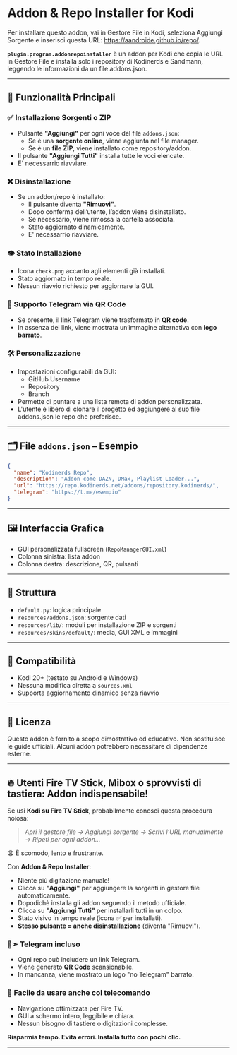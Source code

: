 # Addon & Repo Installer for Kodi

Per installare questo addon, vai in Gestore File in Kodi, seleziona Aggiungi Sorgente e inserisci questa URL:
https://aandroide.github.io/repo/.

**`plugin.program.addonrepoinstaller`**  è un addon per Kodi che copia le URL in Gestore File e installa solo i repository di Kodinerds e Sandmann, leggendo le informazioni da un file addons.json.

---

## 📌 Funzionalità Principali

### ✅ Installazione Sorgenti o ZIP
- Pulsante **"Aggiungi"** per ogni voce del file `addons.json`:
  - Se è una **sorgente online**, viene aggiunta nel file manager.
  - Se è un **file ZIP**, viene installato come repository/addon.
- Il pulsante **"Aggiungi Tutti"** installa tutte le voci elencate.
- E' necessarrio riavviare.

### ❌ Disinstallazione
- Se un addon/repo è installato:
  - Il pulsante diventa **"Rimuovi"**.
  - Dopo conferma dell’utente, l’addon viene disinstallato.
  - Se necessario, viene rimossa la cartella associata.
  - Stato aggiornato dinamicamente.
  - E' necessarrio riavviare.

### 👁️ Stato Installazione
- Icona `check.png` accanto agli elementi già installati.
- Stato aggiornato in tempo reale.
- Nessun riavvio richiesto per aggiornare la GUI.

### 💬 Supporto Telegram via QR Code
- Se presente, il link Telegram viene trasformato in **QR code**.
- In assenza del link, viene mostrata un’immagine alternativa con **logo barrato**.

### 🛠️ Personalizzazione
- Impostazioni configurabili da GUI:
  - GitHub Username
  - Repository
  - Branch
- Permette di puntare a una lista remota di addon personalizzata.
- L'utente è libero di clonare il progetto ed aggiungere al suo file addons.json le repo che preferisce.

---

## 🗂 File `addons.json` – Esempio

```json
{
  "name": "Kodinerds Repo",
  "description": "Addon come DAZN, DMax, Playlist Loader...",
  "url": "https://repo.kodinerds.net/addons/repository.kodinerds/",
  "telegram": "https://t.me/esempio"
}
```

---

## 🖼️ Interfaccia Grafica
- GUI personalizzata fullscreen (`RepoManagerGUI.xml`)
- Colonna sinistra: lista addon
- Colonna destra: descrizione, QR, pulsanti

---

## 📁 Struttura
- `default.py`: logica principale
- `resources/addons.json`: sorgente dati
- `resources/lib/`: moduli per installazione ZIP e sorgenti
- `resources/skins/default/`: media, GUI XML e immagini

---

## 🔄 Compatibilità
- Kodi 20+ (testato su Android e Windows)
- Nessuna modifica diretta a `sources.xml`
- Supporta aggiornamento dinamico senza riavvio

---

## 📖 Licenza
Questo addon è fornito a scopo dimostrativo ed educativo. Non sostituisce le guide ufficiali. Alcuni addon potrebbero necessitare di dipendenze esterne.

---

## 🔥 Utenti Fire TV Stick, Mibox o sprovvisti di tastiera: Addon indispensabile!

Se usi **Kodi su Fire TV Stick**, probabilmente conosci questa procedura noiosa:

> *Apri il gestore file → Aggiungi sorgente → Scrivi l’URL manualmente → Ripeti per ogni addon...*

😩 È scomodo, lento e frustrante.

Con **Addon & Repo Installer**:
- Niente più digitazione manuale!
- Clicca su **"Aggiungi"** per aggiungere la sorgenti in gestore file automaticamente.
- Dopodichè installa gli addon seguendo il metodo ufficiale.
- Clicca su **"Aggiungi Tutti"** per installarli tutti in un colpo.
- Stato visivo in tempo reale (icona ✅ per installati).
- **Stesso pulsante = anche disinstallazione** (diventa "Rimuovi").

### 📲➣ Telegram incluso
- Ogni repo può includere un link Telegram.
- Viene generato **QR Code** scansionabile.
- In mancanza, viene mostrato un logo "no Telegram" barrato.

### 🤳 Facile da usare anche col telecomando
- Navigazione ottimizzata per Fire TV.
- GUI a schermo intero, leggibile e chiara.
- Nessun bisogno di tastiere o digitazioni complesse.

**Risparmia tempo. Evita errori. Installa tutto con pochi clic.**

---

